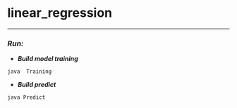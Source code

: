 # linear_regression
***
### ___Run:___

* ___Build model training___

``
java  Training
``

* ___Build predict___

``
java Predict
``